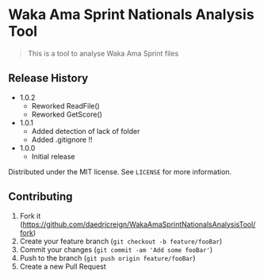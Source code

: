 # Waka Ama Sprint Nationals Analysis Tool
> This is a tool to analyse Waka Ama Sprint files

## Release History

* 1.0.2
   * Reworked ReadFile()
   * Reworked GetScore()
* 1.0.1
   * Added detection of lack of folder
   * Added .gitignore !!
* 1.0.0
   * Initial release


Distributed under the MIT license. See ``LICENSE`` for more information.

## Contributing

1. Fork it (<https://github.com/daedricreign/WakaAmaSprintNationalsAnalysisTool/fork>)
2. Create your feature branch (`git checkout -b feature/fooBar`)
3. Commit your changes (`git commit -am 'Add some fooBar'`)
4. Push to the branch (`git push origin feature/fooBar`)
5. Create a new Pull Request
